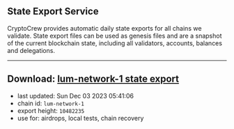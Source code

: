 ## State Export Service
CryptoCrew provides automatic daily state exports for all chains we validate. State export files can be used as genesis files and are a snapshot of the current blockchain state, including all validators, accounts, balances and delegations.

---
**Download: [lum-network-1 state export](https://dl.ccvalidators.com/SERVICE/lumnetwork/lum-network-1_export_10482235.json)**
---

- last updated: Sun Dec 03 2023 05:41:06
- chain id: `lum-network-1`
- export height: `10482235`
- use for: airdrops, local tests, chain recovery
